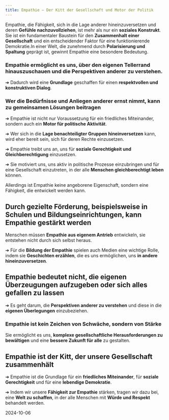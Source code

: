```yaml
---
title: Empathie – Der Kitt der Gesellschaft und Motor der Politik
---
```

Empathie, die Fähigkeit, sich in die Lage anderer hineinzuversetzen und deren **Gefühle nachzuvollziehen**, ist mehr als nur ein **soziales Konstrukt**. Sie ist ein fundamentaler Baustein für den **Zusammenhalt einer Gesellschaft** und ein entscheidender Faktor für eine funktionierende Demokratie.In einer Welt, die zunehmend durch **Polarisierung und Spaltung** geprägt ist, gewinnt Empathie eine besondere Bedeutung. 

### Empathie ermöglicht es uns, über den eigenen Tellerrand hinauszuschauen und die Perspektiven anderer zu verstehen. 

➔ Dadurch wird eine **Grundlage** geschaffen für einen **respektvollen und konstruktiven Dialog**. 

### Wer die Bedürfnisse und Anliegen anderer ernst nimmt, kann zu gemeinsamen Lösungen beitragen

➔ Empathie ist nicht nur Voraussetzung für ein friedliches Miteinander, sondern auch ein **Motor für politische Aktivität**. 

➔ Wer sich in die **Lage benachteiligter Gruppen hineinversetzen** kann, wird eher bereit sein, sich für deren Rechte einzusetzen. 

➔ Empathie treibt uns an, uns für **soziale Gerechtigkeit und Gleichberechtigung** einzusetzen. 

➔ Sie motiviert uns, uns aktiv in politische Prozesse einzubringen und für eine Gesellschaft einzutreten, in der alle **Menschen gleichberechtigt leben** können.

Allerdings ist Empathie keine angeborene Eigenschaft, sondern eine Fähigkeit, die entwickelt werden kann. 

## Durch gezielte Förderung, beispielsweise in Schulen und Bildungseinrichtungen, kann Empathie gestärkt werden 

Menschen müssen **Empathie aus eigenem Antrieb** entwickeln, sie entstehen nicht durch sich selbst heraus. 

➔ Für die **Bildung der Empathie** spielen auch Medien eine wichtige Rolle, indem sie **Geschichten erzählen**, die es uns ermöglichen, uns **in andere hineinzuversetzen**.

## Empathie bedeutet nicht,  die eigenen Überzeugungen aufzugeben oder sich alles gefallen zu lassen 

➔ Es geht darum, die **Perspektiven anderer zu verstehen** und diese in die **eigenen Überlegungen** einzubeziehen. 

### Empathie ist kein Zeichen von Schwäche, sondern von Stärke

Sie ermöglicht es uns, **komplexe gesellschaftliche Herausforderungen zu bewältigen** und eine **bessere Zukunft für alle** zu gestalten.

## Empathie ist der Kitt, der unsere Gesellschaft zusammenhält 

➔ Empathie ist die Grundlage für ein **friedliches Miteinander**, für **soziale Gerechtigkeit** und für eine **lebendige Demokratie**. 

➔ Indem wir unsere **Fähigkeit zur Empathie** stärken, tragen wir dazu bei, eine **Welt zu schaffen**, in der alle Menschen mit **Würde und Respekt** behandelt werden.

2024-10-06
